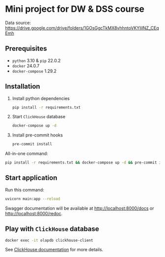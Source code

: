 # Mini project for DW & DSS course

Data source: <https://drive.google.com/drive/folders/1GOsGgcTkMX8vhhntoVKYliINZ_CEqEmh>

## Prerequisites

- `python` 3.10 & `pip` 22.0.2
- `docker` 24.0.7
- `docker-compose` 1.29.2

## Installation

1. Install python dependencies
   ```bash
   pip install -r requirements.txt
   ```
2. Start `ClickHouse` database
   ```bash
   docker-compose up -d
   ```
3. Install pre-commit hooks
   ```bash
   pre-commit install
   ```

All-in-one command:

```bash
pip install -r requirements.txt && docker-compose up -d && pre-commit install
```

## Start application

Run this command:

```bash
uvicorn main:app --reload
```

Swagger documentation will be available at <http://localhost:8000/docs> or <http://localhost:8000/redoc>.

## Play with `ClickHouse` database

```bash
docker exec -it olapdb clickhouse-client
```

See [ClickHouse documentation](https://clickhouse.com/docs/) for more details.
